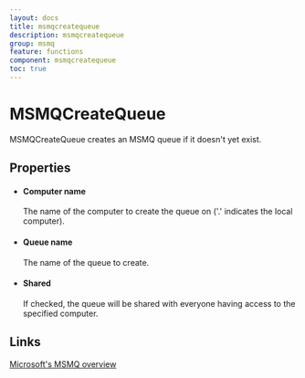 ```yaml
---
layout: docs
title: msmqcreatequeue
description: msmqcreatequeue
group: msmq
feature: functions
component: msmqcreatequeue
toc: true
---
```

MSMQCreateQueue
===============

MSMQCreateQueue creates an MSMQ queue if it doesn't yet exist.

Properties
----------

-  #### Computer name

    The name of the computer to create the queue on ('.' indicates
    the local computer).

-  #### Queue name

    The name of the queue to create.

-  #### Shared

    If checked, the queue will be shared with everyone having access to
    the specified computer.

Links
-----

[Microsoft's MSMQ overview](https://msdn.microsoft.com/en-us/library/ms711472(v=vs.85).aspx)
